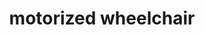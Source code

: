 ---
layout: smileys&emotion
title: motorized wheelchair
emoji: motorized_wheelchair
permalink: 🦼.html
image: assets/img/3moji/motorized_wheelchair.png
---